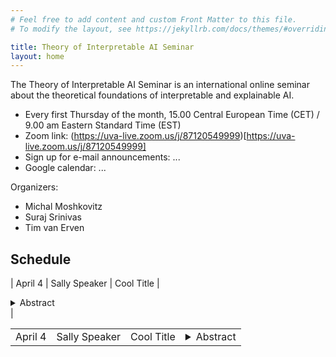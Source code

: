 ```yaml
---
# Feel free to add content and custom Front Matter to this file.
# To modify the layout, see https://jekyllrb.com/docs/themes/#overriding-theme-defaults

title: Theory of Interpretable AI Seminar
layout: home
---
```


The Theory of Interpretable AI Seminar is an international online
seminar about the theoretical foundations of interpretable and
explainable AI.

* Every first Thursday of the month, 15.00 Central European Time (CET) /
  9.00 am Eastern Standard Time (EST)
* Zoom link: (https://uva-live.zoom.us/j/87120549999)[https://uva-live.zoom.us/j/87120549999]
* Sign up for e-mail announcements: ...
* Google calendar: ...

Organizers:
* Michal Moshkovitz
* Suraj Srinivas
* Tim van Erven

## Schedule

| April 4 | Sally Speaker | Cool Title | <details><summary>Abstract</summary><p> A very, very interesting talk about the nature of things </p></details>| 

<table>
<tr>
<td>April 4</td>
<td>Sally Speaker</td>
<td>Cool Title</td>
<td>
    <details>
        <summary>Abstract</summary>
        <p>A very, very interesting talk about the nature of things</p>
    </details>
</td>
</tr>
</table>

